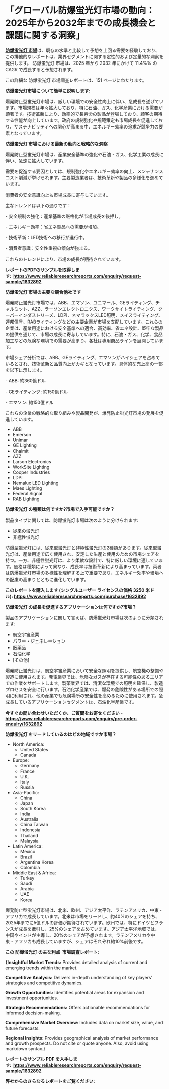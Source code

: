 <p><h1>「グローバル防爆蛍光灯市場の動向：2025年から2032年までの成長機会と課題に関する洞察」</h1></p><p data-sourcepos="1:1-1:157"><strong><a href="https://www.reliableresearchreports.com/explosion-proof-fluorescent-lights-market-r1632892?utm_campaign=107&utm_medium=36&utm_source=Github&utm_content=ia&utm_term=19042025&utm_id=explosion-proof-fluorescent-lights">防爆蛍光灯 市場</a></strong>は、既存の水準と比較して予想を上回る需要を経験しており、この排他的なレポートは、業界セグメントに関する定性的および定量的な洞察を提供します。 防爆蛍光灯 市場は、2025 年から 2032 年にかけて 11.4%% の CAGR で成長すると予想されます。</p>
<p data-sourcepos="3:1-3:50">この詳細な 防爆蛍光灯 市場調査レポートは、151 ページにわたります。</p>
<p><strong>防爆蛍光灯市場について簡単に説明します:</strong></p>
<p><p>爆発防止型蛍光灯市場は、厳しい環境での安全性向上に伴い、急成長を遂げています。市場規模は年々拡大しており、特に石油、ガス、化学産業における需要が顕著です。技術革新により、効率的で長寿命の製品が登場しており、顧客の期待する性能が向上しています。政府の規制強化や規範策定も市場成長を促進しており、サステナビリティへの関心が高まる中、エネルギー効率の追求が競争力の要素となっています。</p></p>
<p><strong>防爆蛍光灯 市場における最新の動向と戦略的な洞察</strong></p>
<p><p>爆発防止型蛍光灯市場は、産業安全基準の強化や石油・ガス、化学工業の成長に伴い、急速に拡大しています。 </p><p>需要を促進する要因としては、規制強化やエネルギー効率の向上、メンテナンスコスト削減が挙げられます。主要製造業者は、技術革新や製品の多様化を進めています。 </p><p>消費者の安全意識向上も市場成長に寄与しています。 </p><p>主なトレンドは以下の通りです：</p><p>- 安全規制の強化：産業基準の厳格化が市場成長を後押し。</p><p>- エネルギー効率：省エネ製品への需要が増加。</p><p>- 技術革新：LED技術への移行が進行中。</p><p>- 消費者意識：安全性重視の傾向が強まる。 </p><p>これらのトレンドにより、市場の成長が期待されています。</p></p>
<p><strong>レポートのPDFのサンプルを取得します</strong><strong>:&nbsp;&nbsp;<a href="https://www.reliableresearchreports.com/enquiry/request-sample/1632892?utm_campaign=107&utm_medium=36&utm_source=Github&utm_content=ia&utm_term=19042025&utm_id=explosion-proof-fluorescent-lights">https://www.reliableresearchreports.com/enquiry/request-sample/1632892</a></strong></p>
<p><strong>防爆蛍光灯 市場の主要な競合他社です</strong></p>
<p><p>爆発防止蛍光灯市場では、ABB、エマソン、ユニマール、GEライティング、チャルミット、AZZ、ラーソンエレクトロニクス、ワークサイトライティング、クーパーインダストリーズ、LDPI、ネマラックスLED照明、メイスライティング、連邦信号、RABライティングなどの主要企業が市場を支配しています。これらの企業は、産業用途における安全基準への適合、高効率、省エネ設計、堅牢な製品の提供を通じて、市場の成長に寄与しています。特に、石油・ガス、化学、食品加工などの危険な環境での需要が高まり、各社は専用商品ラインを展開しています。</p><p>市場シェア分析では、ABB、GEライティング、エマソンがハイシェアを占めているとされ、技術革新と品質向上がカギとなっています。具体的な売上高の一部を以下に示します。</p><p>- ABB: 約360億ドル</p><p>- GEライティング: 約150億ドル</p><p>- エマソン: 約150億ドル</p><p>これらの企業の戦略的な取り組みや製品開発が、爆発防止蛍光灯市場の発展を促進しています。</p></p>
<p><ul><li>ABB</li><li>Emerson</li><li>Unimar</li><li>GE Lighting</li><li>Chalmit</li><li>AZZ</li><li>Larson Electronics</li><li>WorkSite Lighting</li><li>Cooper Industries</li><li>LDPI</li><li>Nemalux LED Lighting</li><li>Maes Lighting</li><li>Federal Signal</li><li>RAB Lighting</li></ul></p>
<p><strong>防爆蛍光灯 の種類は何ですか?市場で入手可能ですか？</strong></p>
<p>製品タイプに関しては、防爆蛍光灯市場は次のように分けられます:</p>
<p><ul><li>従来の蛍光灯</li><li>非極性蛍光灯</li></ul></p>
<p><p>防爆型蛍光灯には、従来型蛍光灯と非極性蛍光灯の2種類があります。従来型蛍光灯は、産業用途で広く使用され、安定した生産と使用のための市場シェアを持つ。一方、非極性蛍光灯は、より柔軟な設計で、特に厳しい環境に適しています。価格は種類によって異なり、成長率は技術革新により高まっています。両者は防爆蛍光灯市場の多様性を理解する上で重要であり、エネルギー効率や環境への配慮の高まりとともに進化しています。</p></p>
<p><strong>このレポートを購入します (シングルユーザー ライセンスの価格 3250 米ドル):&nbsp;<a href="https://www.reliableresearchreports.com/purchase/1632892?utm_campaign=107&utm_medium=36&utm_source=Github&utm_content=ia&utm_term=19042025&utm_id=explosion-proof-fluorescent-lights">https://www.reliableresearchreports.com/purchase/1632892</a></strong></p>
<p><strong>防爆蛍光灯 の成長を促進するアプリケーションは何ですか?市場？</strong></p>
<p>製品のアプリケーションに関して言えば、防爆蛍光灯市場は次のように分類されます:</p>
<p><ul><li>航空宇宙産業</li><li>パワー・ジェネレーション</li><li>医薬品</li><li>石油化学</li><li>[その他]</li></ul></p>
<p><p>爆発防止蛍光灯は、航空宇宙産業において安全な照明を提供し、航空機の整備や製造に使用されます。発電業界では、危険なガスが存在する可能性のあるエリアでの作業をサポートします。製薬業界では、清潔な環境での照明を確保し、製造プロセスを安全に行います。石油化学産業では、爆発の危険性がある場所での照明に利用され、他の産業でも危険場所の安全性を高めるために使用されます。急成長しているアプリケーションセグメントは、石油化学産業です。</p></p>
<p><strong>今すぐお問い合わせいただくか、ご質問をお寄せください</strong><strong>&nbsp;</strong>-<strong><a href="https://www.reliableresearchreports.com/enquiry/pre-order-enquiry/1632892?utm_campaign=107&utm_medium=36&utm_source=Github&utm_content=ia&utm_term=19042025&utm_id=explosion-proof-fluorescent-lights">https://www.reliableresearchreports.com/enquiry/pre-order-enquiry/1632892</a></strong></p>
<p><strong>防爆蛍光灯 をリードしているのはどの地域ですか市場？</strong></p>
<p><ul>
    <li>
        North America:
        <ul>
            <li>United States</li>
            <li>Canada</li>
        </ul>
    </li>
    <li>
        Europe:
        <ul>
            <li>Germany</li>
            <li>France</li>
            <li>U.K.</li>
            <li>Italy</li>
            <li>Russia</li>
        </ul>
    </li>
    <li>
        Asia-Pacific:
        <ul>
            <li>China</li>
            <li>Japan</li>
            <li>South Korea</li>
            <li>India</li>
            <li>Australia</li>
            <li>China Taiwan</li>
            <li>Indonesia</li>
            <li>Thailand</li>
            <li>Malaysia</li>
        </ul>
    </li>
    <li>
        Latin America:
        <ul>
            <li>Mexico</li>
            <li>Brazil</li>
            <li>Argentina Korea</li>
            <li>Colombia</li>
        </ul>
    </li>
    <li>
        Middle East & Africa:
        <ul>
            <li>Turkey</li>
            <li>Saudi</li>
            <li>Arabia</li>
            <li>UAE</li>
            <li>Korea</li>
        </ul>
    </li>
    </ul></p>
<p><p>爆発防止型蛍光灯市場は、北米、欧州、アジア太平洋、ラテンアメリカ、中東・アフリカで成長しています。北米は市場をリードし、約40%のシェアを持ち、2025年までに5億ドルの評価が期待されています。欧州では、特にドイツとフランスが成長を牽引し、25%のシェアを占めています。アジア太平洋地域では、中国やインドが主導し、20%のシェアが予想されます。ラテンアメリカや中東・アフリカも成長していますが、シェアはそれぞれ約10%前後です。</p></p>
<p><strong>この 防爆蛍光灯 の主な利点&nbsp; 市場調査レポート:</strong></p>
<p><strong>{Insightful Market Trends:</strong> Provides detailed analysis of current and emerging trends within the market.</p>
<p><strong>Competitive Analysis:</strong> Delivers in-depth understanding of key players' strategies and competitive dynamics.</p>
<p><strong>Growth Opportunities:</strong> Identifies potential areas for expansion and investment opportunities.</p>
<p><strong>Strategic Recommendations:</strong> Offers actionable recommendations for informed decision-making.</p>
<p><strong>Comprehensive Market Overview: </strong>Includes data on market size, value, and future forecasts.</p>
<p><strong>Regional Insights: </strong>Provides geographical analysis of market performance and growth prospects. Do not cite or quote anyone. Also, avoid using markdown syntax.}</p>
<p><strong>レポートのサンプル PDF を入手します:&nbsp;</strong><strong>&nbsp;<a href="https://www.reliableresearchreports.com/enquiry/request-sample/1632892?utm_campaign=107&utm_medium=36&utm_source=Github&utm_content=ia&utm_term=19042025&utm_id=explosion-proof-fluorescent-lights">https://www.reliableresearchreports.com/enquiry/request-sample/1632892</a></strong></p>
<p></p>
<p></p>
<p></p>
<p></p>
<p><strong>弊社からのさらなるレポートをご覧ください:</strong></p>
<p><strong><p></p><p></p><p></p></strong></p>